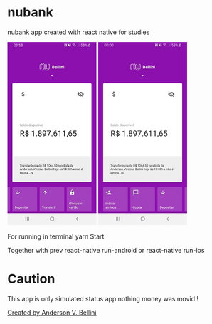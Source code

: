 # nubank
nubank app created with react native for studies

![nubank](Screenshot_01.jpg)
![nubank](Screenshot_02.jpg)

For running in terminal
yarn Start

Together with prev
react-native run-android or
react-native run-ios

# Caution
This app is only simulated status app nothing money was movid !


[Created by Anderson V. Bellini](https://linkedin.com/in/abellini/)

